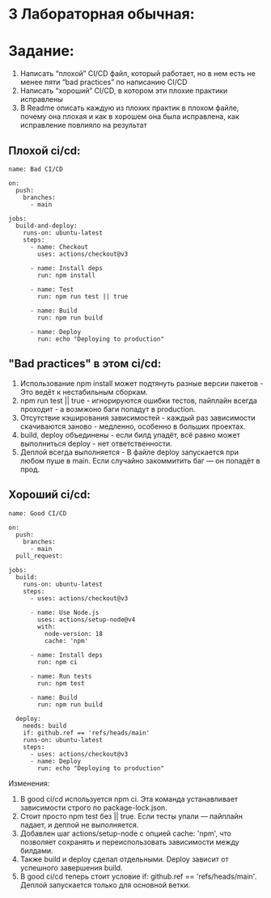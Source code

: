 # 3 Лабораторная обычная:
# Задание:
1. Написать “плохой” CI/CD файл, который работает, но в нем есть не менее пяти “bad practices” по написанию CI/CD
2. Написать “хороший” CI/CD, в котором эти плохие практики исправлены
3. В Readme описать каждую из плохих практик в плохом файле, почему она плохая и как в хорошем она была исправлена, как исправление повлияло на результат
## Плохой ci/cd:
```
name: Bad CI/CD

on:
  push:
    branches:
      - main

jobs:
  build-and-deploy:
    runs-on: ubuntu-latest
    steps:
      - name: Checkout
        uses: actions/checkout@v3

      - name: Install deps
        run: npm install

      - name: Test
        run: npm run test || true

      - name: Build
        run: npm run build

      - name: Deploy
        run: echo "Deploying to production"
```
## "Bad practices" в этом ci/cd:
1. Использование npm install может подтянуть разные версии пакетов - Это ведёт к нестабильным сборкам.
2. npm run test || true - игнорируются ошибки тестов, пайплайн всегда проходит - а возмжоно баги попадут в production.
3. Отсутствие кэширования зависимостей - каждый раз зависимости скачиваются заново - медленно, особенно в больших проектах.
4. build, deploy объединены - если билд упадёт, всё равно может выполниться deploy - нет ответственности.
5. Деплой всегда выполняется - В файле deploy запускается при любом пуше в main. Если случайно закоммитить баг — он попадёт в прод.

## Хороший ci/cd:
```
name: Good CI/CD

on:
  push:
    branches:
      - main
  pull_request:

jobs:
  build:
    runs-on: ubuntu-latest
    steps:
      - uses: actions/checkout@v3

      - name: Use Node.js
        uses: actions/setup-node@v4
        with:
          node-version: 18
          cache: 'npm'

      - name: Install deps
        run: npm ci

      - name: Run tests
        run: npm test

      - name: Build
        run: npm run build

  deploy:
    needs: build
    if: github.ref == 'refs/heads/main'
    runs-on: ubuntu-latest
    steps:
      - uses: actions/checkout@v3
      - name: Deploy
        run: echo "Deploying to production"
```

Изменения:
1. В good ci/cd используется npm ci. Эта команда устанавливает зависимости строго по package-lock.json.
2. Cтоит просто npm test без || true. Если тесты упали — пайплайн падает, и деплой не выполняется.
3. Добавлен шаг actions/setup-node с опцией cache: 'npm', что позволяет сохранять и переиспользовать зависимости между билдами.
4. Также build и deploy сделал отдельными. Deploy зависит от успешного завершения build.
5. В good ci/cd теперь стоит условие if: github.ref == 'refs/heads/main'. Деплой запускается только для основной ветки.



   

